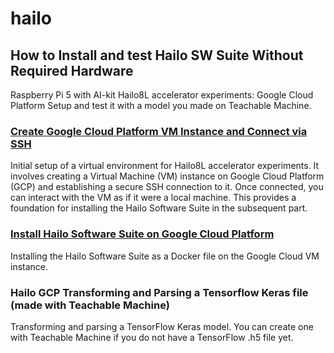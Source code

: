 # hailo

## How to Install and test Hailo SW Suite Without Required Hardware
Raspberry Pi 5 with AI-kit Hailo8L accelerator experiments: Google Cloud Platform Setup and test it with a model you made on Teachable Machine.

### [Create Google Cloud Platform VM Instance and Connect via SSH](https://github.com/marcory-hub/hailo/blob/main/create-and-connect-gcp-vm-instance-w-local-terminal.md)

Initial setup of a virtual environment for Hailo8L accelerator experiments. It involves creating a Virtual Machine (VM) instance on Google Cloud Platform (GCP) and establishing a secure SSH connection to it. Once connected, you can interact with the VM as if it were a local machine. This provides a foundation for installing the Hailo Software Suite in the subsequent part.


### [Install Hailo Software Suite on Google Cloud Platform](https://github.com/marcory-hub/hailo/blob/main/install-hailo-software-suite-on-google-cloud-VM-instance.md)
Installing the Hailo Software Suite as a Docker file on the Google Cloud VM instance.


### Hailo GCP Transforming and Parsing a Tensorflow Keras file (made with Teachable Machine)
Transforming and parsing a TensorFlow Keras model. You can create one with Teachable Machine if you do not have a TensorFlow .h5 file yet.


